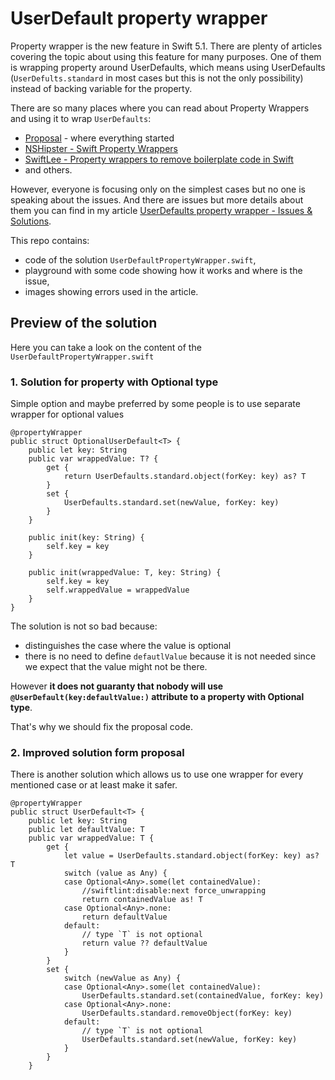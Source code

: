 # UserDefault property wrapper

Property wrapper is the new feature in Swift 5.1. There are plenty of articles covering the topic about using this feature for many purposes. One of them is wrapping property around UserDefaults, which means using UserDefaults (`UserDefults.standard` in most cases but this is not the only possibility) instead of backing variable for the property.

There are so many places where you can read about Property Wrappers and using it to wrap `UserDefaults`:

- [Proposal](https://github.com/apple/swift-evolution/blob/master/proposals/0258-property-wrappers.md#user-defaults) - where everything started
- [NSHipster - Swift Property Wrappers](https://nshipster.com/propertywrapper/)
- [SwiftLee - Property wrappers to remove boilerplate code in Swift](https://www.avanderlee.com/swift/property-wrappers/)
- and others.

However, everyone is focusing only on the simplest cases but no one is speaking about the issues. And there are issues but more details about them you can find in my article [UserDefaults property wrapper - Issues & Solutions](https://dev.to/kodelit/userdefaults-property-wrapper-issues-solutions-4lk9).

This repo contains:

- code of the solution `UserDefaultPropertyWrapper.swift`,
- playground with some code showing how it works and where is the issue,
- images showing errors used in the article.


## Preview of the solution

Here you can take a look on the content of the `UserDefaultPropertyWrapper.swift`

### 1. Solution for property with Optional type

Simple option and maybe preferred by some people is to use separate wrapper for optional values

```
@propertyWrapper
public struct OptionalUserDefault<T> {
    public let key: String
    public var wrappedValue: T? {
        get {
            return UserDefaults.standard.object(forKey: key) as? T
        }
        set {
            UserDefaults.standard.set(newValue, forKey: key)
        }
    }
	
    public init(key: String) {
        self.key = key
    }
	
    public init(wrappedValue: T, key: String) {
        self.key = key
        self.wrappedValue = wrappedValue
    }
}
```

The solution is not so bad because:

- distinguishes the case where the value is optional
- there is no need to define `defautlValue` because it is not needed since we expect that the value might not be there.

However **it does not guaranty that nobody will use `@UserDefault(key:defaultValue:)` attribute to a property with Optional type**.

That's why we should fix the proposal code.

### 2. Improved solution form proposal

There is another solution which allows us to use one wrapper for every mentioned case or at least make it safer.

```
@propertyWrapper
public struct UserDefault<T> {
    public let key: String
    public let defaultValue: T
    public var wrappedValue: T {
        get {
            let value = UserDefaults.standard.object(forKey: key) as? T
            switch (value as Any) {
            case Optional<Any>.some(let containedValue):
                //swiftlint:disable:next force_unwrapping
                return containedValue as! T
            case Optional<Any>.none:
                return defaultValue
            default:
                // type `T` is not optional
                return value ?? defaultValue
            }
        }
        set {
            switch (newValue as Any) {
            case Optional<Any>.some(let containedValue):
                UserDefaults.standard.set(containedValue, forKey: key)
            case Optional<Any>.none:
                UserDefaults.standard.removeObject(forKey: key)
            default:
                // type `T` is not optional
                UserDefaults.standard.set(newValue, forKey: key)
            }
        }
    }
```
